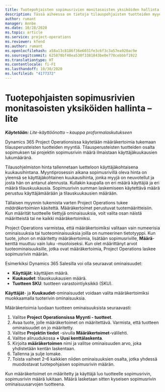 ```yaml
---
title: Tuotepohjaisten sopimusrivien monitasoisten yksiköiden hallinta – lite
description: Tässä aiheessa on tietoja tilauspohjaisten tuotteiden myynnin tukemisesta.
author: rumant
manager: Annbe
ms.date: 10/28/2020
ms.topic: article
ms.service: project-operations
ms.reviewer: kfend
ms.author: rumant
ms.openlocfilehash: a58a13c8186f36e6031fe3c6f3c3a57ea920ac9e
ms.sourcegitcommit: 625878bf48ea530f3381843be0e778cebbbf1922
ms.translationtype: HT
ms.contentlocale: fi-FI
ms.lasthandoff: 10/30/2020
ms.locfileid: "4177372"
---
```

# <a name="manage-complex-units-for-product-based-contract-lines---lite"></a>Tuotepohjaisten sopimusrivien monitasoisten yksiköiden hallinta – lite

_**Käytetään:** Lite-käyttöönotto – kauppa proformalaskutukseen_

Dynamics 365 Project Operationsissa käytetään määräkertoimia tukemaan tilausperusteisten tuotteiden myyntiä. Tilausperusteisten tuotteiden osalta sopimuksen tai projektin sopimusrivin määrä ilmaistaan käyttäjäkuukausien lukumääränä.

Tilausohjelmiston hinta tallennetaan luetteloon käyttäjäkohtaisena kuukausihintana. Myyntiprosessin aikana sopimusrivillä oleva hinta on yleensä se käyttäjäkohtainen kuukausihinta, jonka myyjä on neuvotellut ja josta hän on antanut alennusta. Kullakin kaupalla on eri määrä käyttäjiä ja eri määrä tilauskuukausia. Sopimusrivin summan laskemiseen käytettävä määrä perustuu käyttäjämäärään ja tilauskuukausien määrään.

Tällaisen myynnin tukemista varten Project Operations tukee *määräkertoimien* käsitettä. Määräkertoimet perustuvat tuotemääritteisiin. Kun määrität tuotteelle tiettyjä ominaisuuksia, voit valita osan näistä määritteistä tai ne kaikki määräkertoimiksi.

Project Operations varmistaa, että määräkertoimiksi valitaan vain numeerisia ominaisuuksia tai tuoteominaisuuksia joilla on numeerinen tietotyyppi. Kun tuote, johon on määritetty määräkertoimia, lisätään sopimusriville, **Määrä**-kenttä muuttuu vain luku -muotoiseksi. Kun olet määrittänyt arvot tuoteominaisuuksille, jotka ovat määräkertoimia, Project Operations laskee sopimusrivin määrän.

Esimerkiksi Dynamics 365 Salesilla voi olla seuraavat ominaisuudet:

- **Käyttäjät**: käyttäjien määrä.
- **Kuukaudet**: tilauskuukausien määrä.
- **Tuotteen SKU**: tuotteen varastointiyksikkö (SKU).

**Käyttäjät**- ja **Kuukaudet**-ominaisuudet voidaan valita määräkertoimiksi muokkaamalla tuoterivin ominaisuuksia.

Määräkertoimia luodaan tuotteen ominaisuuksista seuraavasti:

1. Valitse **Project Operationsissa** **Myynti - tuotteet**.
2. Avaa tuote, jolle määräkertoimet on määritettävä. Varmista, että tuotteen ominaisuudet on jo määritetty.
3. Valitse **Projektin tiedot** -sivulla **Määräkertoimet**-välilehti.
4. Valitse aliruudukossa **+ Uusi kenttälaskenta**.
5. Kirjoita **määräkertoimen** nimi ja valitse ominaisuuden arvo, joka yhdistetään kentän laskentaan.
6. Tallenna ja sulje lomake.
7. Toista vaiheet 2–6 kaikkien niiden ominaisuuksien osalta, jotka yhdessä muodostavat tuotepohjaisen sopimusrivin määrän.

Kun määräkertoimet on määritetty ja käyttäjä luo tuotteelle sopimusrivin, sopimusrivin määrä lukitaan. Määrä lasketaan sitten kyseisen sopimusrivin ominaisuusarvojen tuotteena.
